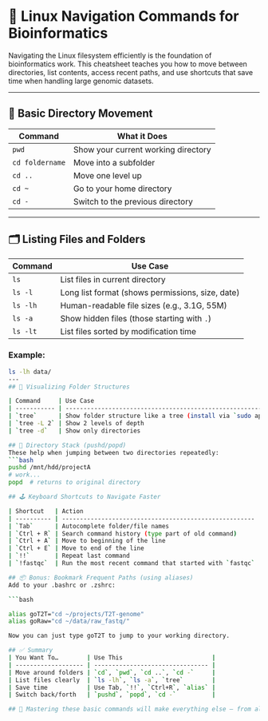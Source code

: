 # 🧭 Linux Navigation Commands for Bioinformatics

Navigating the Linux filesystem efficiently is the foundation of bioinformatics work. This cheatsheet teaches you how to move between directories, list contents, access recent paths, and use shortcuts that save time when handling large genomic datasets.

---

## 📂 Basic Directory Movement

| Command | What it Does |
|--------|----------------|
| `pwd` | Show your current working directory |
| `cd foldername` | Move into a subfolder |
| `cd ..` | Move one level up |
| `cd ~` | Go to your home directory |
| `cd -` | Switch to the previous directory |

---

## 🗂️ Listing Files and Folders

| Command | Use Case |
|--------|----------|
| `ls` | List files in current directory |
| `ls -l` | Long list format (shows permissions, size, date) |
| `ls -lh` | Human-readable file sizes (e.g., 3.1G, 55M) |
| `ls -a` | Show hidden files (those starting with `.`) |
| `ls -lt` | List files sorted by modification time |

### Example:
```bash
ls -lh data/
---
## 🌲 Visualizing Folder Structures

| Command     | Use Case                                                                |
| ----------- | ----------------------------------------------------------------------- |
| `tree`      | Show folder structure like a tree (install via `sudo apt install tree`) |
| `tree -L 2` | Show 2 levels of depth                                                  |
| `tree -d`   | Show only directories                                                   |

## 🔁 Directory Stack (pushd/popd)
These help when jumping between two directories repeatedly:
```bash
pushd /mnt/hdd/projectA
# work...
popd  # returns to original directory

## 🕹️ Keyboard Shortcuts to Navigate Faster

| Shortcut   | Action                                                 |
| ---------- | ------------------------------------------------------ |
| `Tab`      | Autocomplete folder/file names                         |
| `Ctrl + R` | Search command history (type part of old command)      |
| `Ctrl + A` | Move to beginning of the line                          |
| `Ctrl + E` | Move to end of the line                                |
| `!!`       | Repeat last command                                    |
| `!fastqc`  | Run the most recent command that started with `fastqc` |

## 📦 Bonus: Bookmark Frequent Paths (using aliases)
Add to your .bashrc or .zshrc:

```bash

alias goT2T="cd ~/projects/T2T-genome"
alias goRaw="cd ~/data/raw_fastq/"

Now you can just type goT2T to jump to your working directory.

## ✅ Summary
| You Want To…        | Use This                         |
| ------------------- | -------------------------------- |
| Move around folders | `cd`, `pwd`, `cd ..`, `cd -`     |
| List files clearly  | `ls -lh`, `ls -a`, `tree`        |
| Save time           | Use Tab, `!!`, `Ctrl+R`, `alias` |
| Switch back/forth   | `pushd`, `popd`, `cd -`          |

## 📘 Mastering these basic commands will make everything else — from alignment to assembly — faster and easier.




